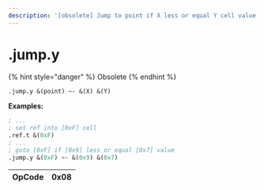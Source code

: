 ```yaml
---
description: '[obsolete] Jump to point if X less or equal Y cell value'
---
```


# .jump.y

{% hint style="danger" %}
Obsolete
{% endhint %}

```scheme
.jump.y &(point) ~- &(X) &(Y)
```

**Examples:**

```scheme
; ...
; set ref into [0xF] cell
.ref.t &(0xF)
; ...
; goto [0xF] if [0x9] less or equal [0x7] value
.jump.y &(0xF) ~- &(0x9) &(0x7)
```



| OpCode | 0x08 |
| :--- | :--- |


